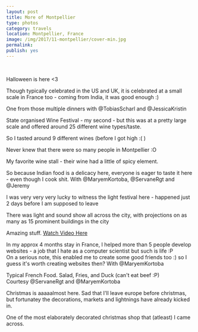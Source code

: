 ```yaml
---
layout: post
title: More of Montpellier 
type: photos
category: travels
location: Montpellier, France
image: /img/2017/11-montpellier/cover-min.jpg 
permalink: 
publish: yes
---
```

<!-- http://compressjpeg.com -->
<!-- http://compressimage.toolur.com/ 1024, 400-->
<center><i>
</i></center>
<br>
<p class="center"><img src="{{site.baseurl}}/img/2017/11-montpellier/cover.jpg" alt="">Halloween is here <3</p>

<p class="center"><img src="{{site.baseurl}}/img/2017/11-montpellier/1.jpg" alt="">Though typically celebrated in the US and UK, it is celebrated at a small scale in France too - coming from India, it was good enough :)</p>

<p class="center"><img src="{{site.baseurl}}/img/2017/11-montpellier/2.jpg" alt="">One from those multiple dinners with @TobiasScharl and @JessicaKristin</p>

<p class="center"><img src="{{site.baseurl}}/img/2017/11-montpellier/3.jpg" alt="">State organised Wine Festival - my second - but this was at a pretty large scale and offered around 25 different wine types/taste.</p>

<p class="center"><img src="{{site.baseurl}}/img/2017/11-montpellier/4.jpg" alt="">So I tasted around 9 different wines (before I got high :( )</p>

<p class="center"><img src="{{site.baseurl}}/img/2017/11-montpellier/5.jpg" alt="">Never knew that there were so many people in Montpellier :O</p>

<p class="center"><img src="{{site.baseurl}}/img/2017/11-montpellier/6.jpg" alt="">My favorite wine stall - their wine had a little of spicy element.</p>

<p class="center"><img src="{{site.baseurl}}/img/2017/11-montpellier/7.jpg" alt="">So because Indian food is a delicacy here, everyone is eager to taste it here - even though I cook shit. With @MaryemKortoba, @ServaneRgt and @Jeremy</p>

<p class="center"><img src="{{site.baseurl}}/img/2017/11-montpellier/8.jpg" alt="">I was very very very lucky to witness the light festival here - happened just 2 days before I am supposed to leave</p>

<p class="center"><img src="{{site.baseurl}}/img/2017/11-montpellier/9.jpg" alt="">There was light and sound show all across the city, with projections on as many as 15 prominent buildings in the city</p>

<p class="center"><img src="{{site.baseurl}}/img/2017/11-montpellier/10.jpg" alt="">Amazing stuff. <a href="https://www.instagram.com/p/BcUvUo1hUDo/?taken-by=goelrohan">Watch Video Here</a></p>

<p class="center"><img src="{{site.baseurl}}/img/2017/11-montpellier/11.jpg" alt="">In my approx 4 months stay in France, I helped more than 5 people develop websites - a job that I hate as a computer scientist but such is life :P <br>
On a serious note, this enabled me to create some good friends too :) so I guess it's worth creating websites then? With @MaryemKortoba</p>

<p class="center"><img src="{{site.baseurl}}/img/2017/11-montpellier/12.jpg" alt="">Typical French Food. Salad, Fries, and Duck (can't eat beef :P)<br>Courtesy @ServaneRgt and @MaryemKortoba</p>

<p class="center"><img src="{{site.baseurl}}/img/2017/11-montpellier/13.jpg" alt="">Christmas is aaaaalmost here. Sad that I'll leave europe before christmas, but fortunatey the decorations, markets and lightnings have already kicked in.</p>

<p class="center"><img src="{{site.baseurl}}/img/2017/11-montpellier/14.jpg" alt="">One of the most elaborately decorated christmas shop that (atleast) I came across.</p>
